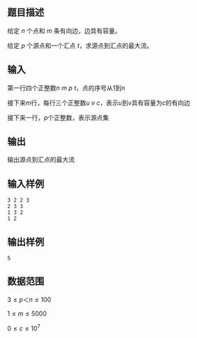 ## 题目描述

给定 $n$ 个点和 $m$ 条有向边，边具有容量。

给定 $p$ 个源点和一个汇点 $t$，求源点到汇点的最大流。

## 输入

第一行四个正整数$n \ m \ p \ t$，点的序号从$1$到$n$

接下来$m$行，每行三个正整数$u \ v \ c$，表示$u$到$v$具有容量为$c$的有向边

接下来一行，$p$个正整数，表示源点集

## 输出

输出源点到汇点的最大流

## 输入样例

    3 2 2 3
    2 3 3
    1 3 2
    1 2

## 输出样例

    5

## 数据范围

$3\leq p ＜ n \leq 100$

$1\leq m \leq 5000$

$0\leq c \leq 10^7$
